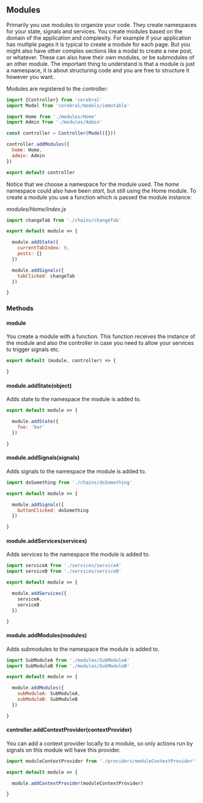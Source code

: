 ## Modules

Primarily you use modules to organize your code. They create namespaces for your state, signals and services. You create modules based on the domain of the application and complexity. For example if your application has multiple pages it is typical to create a module for each page. But you might also have other complex sections like a modal to create a new post, or whatever. These can also have their own modules, or be submodules of an other module. The important thing to understand is that a module is just a namespace, it is about structuring code and you are free to structure it however you want.

Modules are registered to the controller:

```javascript
import {Controller} from 'cerebral'
import Model from 'cerebral/models/immutable'

import Home from './modules/Home'
import Admin from './modules/Admin'

const controller = Controller(Model({}))

controller.addModules({
  home: Home,
  admin: Admin
})

export default controller
```

Notice that we choose a namespace for the module used. The *home* namespace could also have been *start*, but still using the Home module. To create a module you use a function which is passed the module instance:

*modules/Home/index.js*
```javascript
import changeTab from './chains/changeTab'

export default module => {

  module.addState({
    currentTabIndex: 0,
    posts: {}
  })

  module.addSignals({
    tabClicked: changeTab
  })

}
```

### Methods

#### module
You create a module with a function. This function receives the instance of the module and also the controller in case you need to allow your services to trigger signals etc.

```javascript
export default (module, controller) => {

}
```

#### module.addState(object)
Adds state to the namespace the module is added to.

```javascript
export default module => {

  module.addState({
    foo: 'bar'
  })

}
```

#### module.addSignals(signals)
Adds signals to the namespace the module is added to.

```javascript
import doSomething from './chains/doSomething'

export default module => {

  module.addSignals({
    buttonClicked: doSomething
  })

}
```

#### module.addServices(services)
Adds services to the namespace the module is added to.

```javascript
import serviceA from './services/serviceA'
import serviceB from './services/serviceB'

export default module => {

  module.addServices({
    serviceA,
    serviceB
  })

}
```

#### module.addModules(modules)
Adds submodules to the namespace the module is added to.

```javascript
import SubModuleA from './modules/SubModuleA'
import SubModuleB from './modules/SubModuleB'

export default module => {

  module.addModules({
    subModuleA: SubModuleA,
    subModuleB: SubModuleB
  })

}
```

#### controller.addContextProvider(contextProvider)
You can add a context provider locally to a module, so only actions run by signals on this module will have this provider.
```javascript
import moduleContextProvider from './providers/moduleContextProvider'

export default module => {

  module.addContextProvider(moduleContextProvider)

}
```
